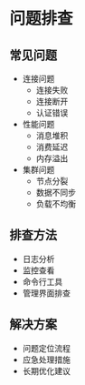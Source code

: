 # 问题排查

## 常见问题
- 连接问题
  - 连接失败
  - 连接断开
  - 认证错误
- 性能问题
  - 消息堆积
  - 消费延迟
  - 内存溢出
- 集群问题
  - 节点分裂
  - 数据不同步
  - 负载不均衡

## 排查方法
- 日志分析
- 监控查看
- 命令行工具
- 管理界面排查

## 解决方案
- 问题定位流程
- 应急处理措施
- 长期优化建议 